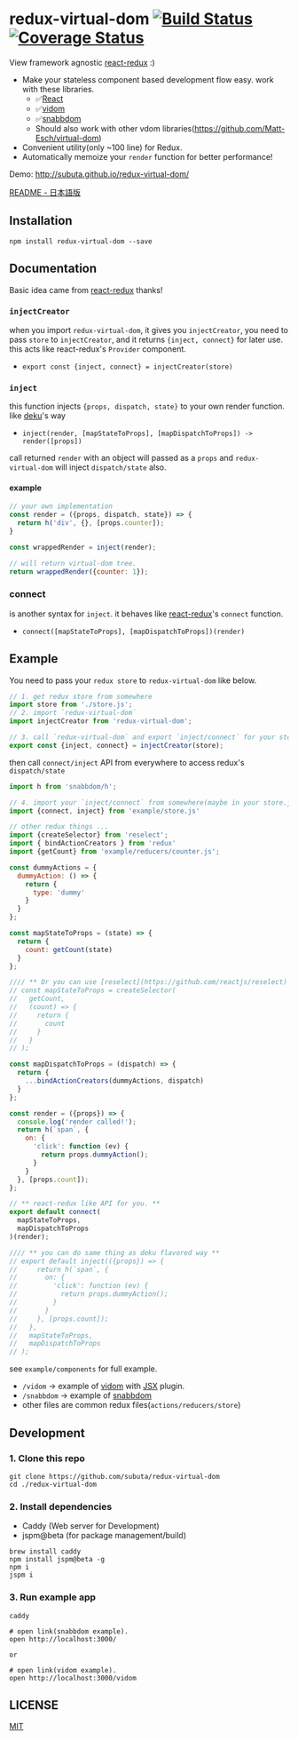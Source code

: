 # redux-virtual-dom [![Build Status](https://travis-ci.org/subuta/redux-virtual-dom.svg?branch=master)](https://travis-ci.org/subuta/redux-virtual-dom) [![Coverage Status](https://coveralls.io/repos/github/subuta/redux-virtual-dom/badge.svg?branch=master)](https://coveralls.io/github/subuta/redux-virtual-dom?branch=master)
View framework agnostic [react-redux](https://github.com/reactjs/react-redux) :)

- Make your stateless component based development flow easy. work with these libraries.
  - ✅[React](https://github.com/facebook/react)
  - ✅[vidom](https://github.com/dfilatov/vidom)
  - ✅[snabbdom](https://github.com/paldepind/snabbdom)
  - Should also work with other vdom libraries(https://github.com/Matt-Esch/virtual-dom)
- Convenient utility(only ~100 line) for Redux. 
- Automatically memoize your `render` function for better performance!

Demo: http://subuta.github.io/redux-virtual-dom/

[README - 日本語版](README-ja.md)

## Installation
```
npm install redux-virtual-dom --save
```

## Documentation

Basic idea came from [react-redux](https://github.com/reactjs/react-redux/blob/master/README.md) thanks!

### `injectCreator`
when you import `redux-virtual-dom`, it gives you `injectCreator`,
you need to pass `store` to `injectCreator`, and it returns `{inject, connect}` for later use. 
this acts like react-redux's `Provider` component.  

- `export const {inject, connect} = injectCreator(store)`

### `inject`
this function injects `{props, dispatch, state}` to your own render function.
like [deku](https://github.com/anthonyshort/deku)'s way

- `inject(render, [mapStateToProps], [mapDispatchToProps]) -> render([props])`

call returned `render` with an object will passed as a `props` and
`redux-virtual-dom` will inject `dispatch/state` also.

#### example
```javascript
// your own implementation
const render = ({props, dispatch, state}) => {
  return h('div', {}, [props.counter]);
}

const wrappedRender = inject(render);

// will return virtual-dom tree.
return wrappedRender({counter: 1});
```

### connect
is another syntax for `inject`. it behaves like [react-redux](https://github.com/reactjs/react-redux/blob/master/README.md)'s `connect` function.

- `connect([mapStateToProps], [mapDispatchToProps])(render)`

## Example
You need to pass your `redux store` to `redux-virtual-dom` like below.

```javascript
// 1. get redux store from somewhere
import store from './store.js';
// 2. import `redux-virtual-dom`
import injectCreator from 'redux-virtual-dom';

// 3. call `redux-virtual-dom` and export `inject/connect` for your store.
export const {inject, connect} = injectCreator(store);
```

then call `connect/inject` API from everywhere to access redux's `dispatch/state`

```javascript
import h from 'snabbdom/h';

// 4. import your `inject/connect` from somewhere(maybe in your store.js)
import {connect, inject} from 'example/store.js'

// other redux things ...
import {createSelector} from 'reselect';
import { bindActionCreators } from 'redux'
import {getCount} from 'example/reducers/counter.js';

const dummyActions = {
  dummyAction: () => {
    return {
      type: 'dummy'
    }
  }
};

const mapStateToProps = (state) => {
  return {
    count: getCount(state)
  }
};

//// ** Or you can use [reselect](https://github.com/reactjs/reselect) if you want **
// const mapStateToProps = createSelector(
//   getCount,
//   (count) => {
//     return {
//       count
//     }
//   }
// );

const mapDispatchToProps = (dispatch) => {
  return {
    ...bindActionCreators(dummyActions, dispatch)
  }
};

const render = ({props}) => {
  console.log('render called!');
  return h(`span`, {
    on: {
      'click': function (ev) {
        return props.dummyAction();
      }
    }
  }, [props.count]);
};

// ** react-redux like API for you. **
export default connect(
  mapStateToProps,
  mapDispatchToProps
)(render);

//// ** you can do same thing as deku flavored way **
// export default inject(({props}) => {
//     return h(`span`, {
//       on: {
//         'click': function (ev) {
//           return props.dummyAction();
//         }
//       }
//     }, [props.count]);
//   },
//   mapStateToProps,
//   mapDispatchToProps
// );
```

see `example/components` for full example.
- `/vidom` -> example of [vidom](https://github.com/dfilatov/vidom) with [JSX](https://github.com/dfilatov/babel-plugin-vidom-jsx) plugin.
- `/snabbdom` -> example of [snabbdom](https://github.com/paldepind/snabbdom)
- other files are common redux files(`actions/reducers/store`)

## Development
### 1. Clone this repo

```
git clone https://github.com/subuta/redux-virtual-dom
cd ./redux-virtual-dom
```

### 2. Install dependencies

- Caddy (Web server for Development)
- jspm@beta (for package management/build)

```
brew install caddy
npm install jspm@beta -g
npm i
jspm i
```

### 3. Run example app

```
caddy

# open link(snabbdom example).
open http://localhost:3000/

or

# open link(vidom example).
open http://localhost:3000/vidom
```

## LICENSE
[MIT](https://opensource.org/licenses/MIT)
